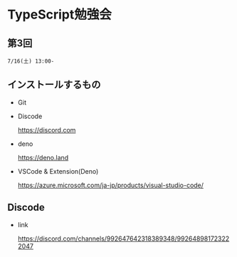 # TypeScript勉強会

## 第3回

    7/16(土) 13:00-

## インストールするもの

- Git

- Discode

    https://discord.com

- deno
    
    https://deno.land

- VSCode & Extension(Deno)

    https://azure.microsoft.com/ja-jp/products/visual-studio-code/

## Discode

- link

    https://discord.com/channels/992647642318389348/992648981723222047
